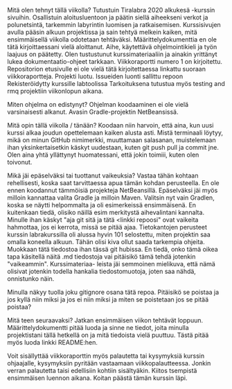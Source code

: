 Mitä olen tehnyt tällä viikolla?
Tutustuin Tiralabra 2020 alkukesä -kurssin sivuihin. 
Osallistuin aloitusluentoon ja päätin siellä aiheekseni verkot ja polunetsintä, tarkemmin labyrintin luomisen ja ratkaisemisen. 
Kurssisivujen avulla pääsin alkuun projektissa ja sain tehtyä melkein kaiken, mitä ensimmäisellä viikolla odotetaan tehtäväksi.
Määrittelydokumenttia en ole tätä kirjoittaessani vielä aloittanut. 
Aihe, käytettävä ohjelmointikieli ja työn laajuus on päätetty.
Olen tustustunut kurssimateriaaliin ja ainakin yrittänyt lukea dokumentaatio-ohjeet tarkkaan.
Viikkoraportti numero 1 on kirjoitettu.
Repositorion etusivulle ei ole vielä tätä kirjoitettaessa linkattu suoraan viikkoraportteja.
Projekti luotu.
Issueiden luonti sallittu repoon
Rekisteröidytty kurssille labtoolissa
Tarkoituksena tutustua myös testing and rmq projektiin viikonlopun aikana.

Miten ohjelma on edistynyt?
Ohjelman koodaaminen ei ole vielä varsinaisesti alkanut. Avasin Gradle-projektin NetBeansissä. 

Mitä opin tällä viikolla / tänään?
Koodaan niin harvoin, että aina, kun uusi kurssi alkaa joudun opettelemaan kaiken alusta asti. Mistä terminaali löytyy, 
mikä on minun GitHub nimimerkki, muuttamaan salasanan, muistelemaan ihan yksinkertaisetkin käskyt uudestaan, kuten git push
pull ja commit jne. Olen aina yhtä yllättynyt huomatessani, että jokin toimiii, kuten olen toivonut. 

Mikä jäi epäselväksi tai tuottanut vaikeuksia? Vastaa tähän kohtaan rehellisesti, koska saat tarvittaessa apua tämän kohdan perusteella.
En ole ennen koodannut tämmöisiä projekteja NetBeansillä. Epäselväksi jäi myös milloin kannattaa valita Gradle ja milloin Maven.
Valitsin nyt vain Gradlen, koska se näytti helpommalta ja oli esimerkeissä ensimmäisenä. En kuitenkaan tiedä, olisiko näillä 
esim merkitystä aihevalintani kannalta. Minulle ihan käskyt "aja git sitä ja tätä <linkki repoosi" ovat vaikeita hahmottaa, 
jos ei kerrota, missä se pitää ajaa. Tietokantojen perusteet kurssin labrakurssilla oli alussa hyvin 101 selostettu, miten 
projektin saa omalla koneella alkuun. Tähän olisi kiva ollut saada tarkempia ohjeita. Muokkaan tätä tiedostoa ihan tässä git hubissa.
En tiedä, onko tämä oikea tapa käsitellä näitä .md tiedostoja vai pitäisikö tämä tehdä jotenkin "vaikeammin". Kurssimateriaa-
leista jäi semmoinen mielikuva, että nämä olisivat jotenkin todella hankalia tiedostomuotoja, joten saa nähdä, onnistunko näin. 

Minulla näkyy tuolla joku gitignore osana tätä repoa. Pitäisikö se poistaa ja jos kyllä niin miksi ja jos ei niin miksi ja miten se poistetaan jos se pitää poistaa?

Mitä teen seuraavaksi?
Jatkan ensimmäisen viikon tehtävät loppuun. Määrittelydokumentti pitää luoda ja sinne ne tiedot, joita minulla projektistani
tällä hetkellä on ja mitä tiedoista vielä puuttuu. Tästä pitää myös luoda linkki README:hen.

Voit sisällyttää viikkoraporttin myös palautetta tai kysymyksiä kurssin ohjaajalle, kysymyksiin pyritään vastaamaan viikkopalautteessa.
Jonkin verran palautetta taisi edellisiin kohtiin sisältyäkin. Kiitos tsempistä ensimmäisen luennon aikana. Koitan päästä tämän kurssin läpi.
